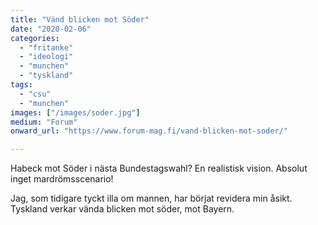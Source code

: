 ```yaml
---
title: "Vänd blicken mot Söder"
date: "2020-02-06"
categories: 
  - "fritanke"
  - "ideologi"
  - "munchen"
  - "tyskland"
tags: 
  - "csu"
  - "munchen"
images: ["/images/soder.jpg"]
medium: "Forum"
onward_url: "https://www.forum-mag.fi/vand-blicken-mot-soder/"

---
```


Habeck mot Söder i nästa Bundestagswahl? En realistisk vision. Absolut inget mardrömsscenario!

Jag, som tidigare tyckt illa om mannen, har börjat revidera min åsikt. Tyskland verkar vända blicken mot söder, mot Bayern.
